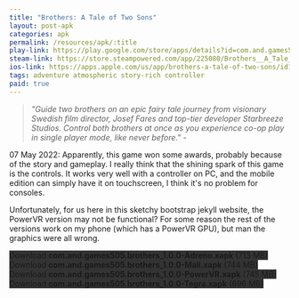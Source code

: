 ```yaml
---
title: "Brothers: A Tale of Two Sons"
layout: post-apk
categories: apk
permalink: /resources/apk/:title
play-link: https://play.google.com/store/apps/details?id=com.and.games505.brothers
steam-link: https://store.steampowered.com/app/225080/Brothers__A_Tale_of_Two_Sons/
ios-link: https://apps.apple.com/us/app/brothers-a-tale-of-two-sons/id1029588869
tags: adventure atmospheric story-rich controller
paid: true
---
```


> _"Guide two brothers on an epic fairy tale journey from visionary Swedish film director, Josef Fares and top-tier developer Starbreeze Studios. Control both brothers at once as you experience co-op play in single player mode, like never before." - <a href="https://store.steampowered.com/app/225080/Brothers__A_Tale_of_Two_Sons/"></a>_

<timestamp>07 May 2022:</timestamp> Apparently, this game won some awards, probably because of the story and gameplay. I really think that the shining spark of this game is the controls. It works very well with a controller on PC, and the mobile edition can simply have it on touchscreen, I think it's no problem for consoles. 

Unfortunately, for us here in this sketchy bootstrap jekyll website, the PowerVR version may not be functional? For some reason the rest of the versions work on my phone (which has a PowerVR GPU), but man the graphics were all wrong.

<div class="text-center">
    <a class="btn btn-dark btn-block w-100" onclick='apk("com.and.games505.brothers_1.0.0-Adreno.xapk")' style="text-decoration: none; background-color: #333;"> Download <b>com.and.games505.brothers_1.0.0-Adreno.xapk</b> (713 MB)</a><br>
    <a class="btn btn-dark btn-block w-100" onclick='apk("com.and.games505.brothers_1.0.0-Mali.xapk")' style="text-decoration: none; background-color: #333;"> Download <b>com.and.games505.brothers_1.0.0-Mali.xapk</b> (744 MB)</a><br>
    <a class="btn btn-dark btn-block w-100" onclick='apk("com.and.games505.brothers_1.0.0-PowerVR.xapk")' style="text-decoration: none; background-color: #333;"> Download <b>com.and.games505.brothers_1.0.0-PowerVR.xapk</b> (745 MB)</a><br>
    <a class="btn btn-dark btn-block w-100" onclick='apk("com.and.games505.brothers_1.0.0-Tegra.xapk")' style="text-decoration: none; background-color: #333;"> Download <b>com.and.games505.brothers_1.0.0-Tegra.xapk</b> (696 MB)</a><br>
</div>
